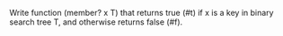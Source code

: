 Write function (member? x T) that returns true (#t) if x is a key in binary search tree T, and otherwise returns false (#f).
